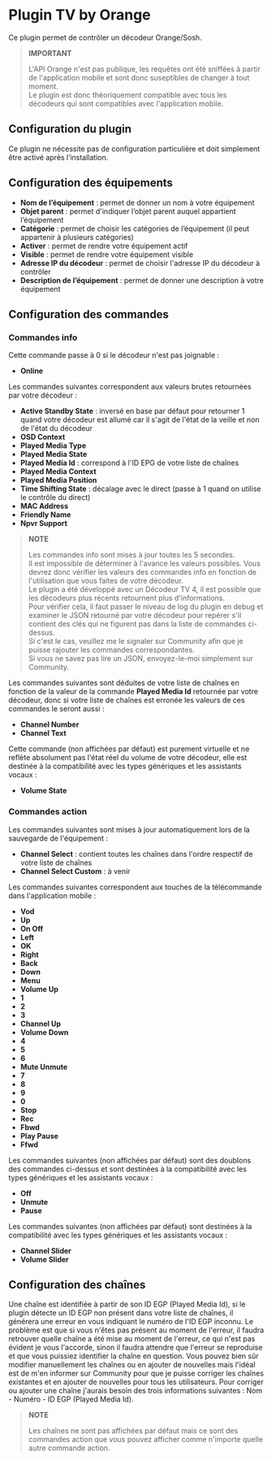 # Plugin TV by Orange

Ce plugin permet de contrôler un décodeur Orange/Sosh.

> **IMPORTANT**
>
> L'API Orange n'est pas publique, les requêtes ont été sniffées à partir de l'application mobile et sont donc suseptibles de changer à tout moment.  
> Le plugin est donc théoriquement compatible avec tous les décodeurs qui sont compatibles avec l'application mobile.

## Configuration du plugin

Ce plugin ne nécessite pas de configuration particulière et doit simplement être activé après l’installation.

## Configuration des équipements

- **Nom de l’équipement** : permet de donner un nom à votre équipement
- **Objet parent** : permet d'indiquer l’objet parent auquel appartient l’équipement
- **Catégorie** : permet de choisir les catégories de l’équipement (il peut appartenir à plusieurs catégories)
- **Activer** : permet de rendre votre équipement actif
- **Visible** : permet de rendre votre équipement visible
- **Adresse IP du décodeur** : permet de choisir l'adresse IP du décodeur à contrôler
- **Description de l’équipement** : permet de donner une description à votre équipement

## Configuration des commandes

### Commandes info

Cette commande passe à 0 si le décodeur n'est pas joignable :
- **Online**

Les commandes suivantes correspondent aux valeurs brutes retournées par votre décodeur :
- **Active Standby State** : inversé en base par défaut pour retourner 1 quand votre décodeur est allumé car il s'agit de l'état de la veille et non de l'état du décodeur
- **OSD Context**
- **Played Media Type**
- **Played Media State**
- **Played Media Id** : correspond à l'ID EPG de votre liste de chaînes
- **Played Media Context**
- **Played Media Position**
- **Time Shifting State** : décalage avec le direct (passe à 1 quand on utilise le contrôle du direct)
- **MAC Address**
- **Friendly Name**
- **Npvr Support**

> **NOTE**
>
> Les commandes info sont mises à jour toutes les 5 secondes.  
> Il est impossible de déterminer à l'avance les valeurs possibles. Vous devrez donc vérifier les valeurs des commandes info en fonction de l'utilisation que vous faites de votre décodeur.  
> Le plugin a été développé avec un Décodeur TV 4, il est possible que les décodeurs plus récents retournent plus d'informations.  
> Pour vérifier cela, il faut passer le niveau de log du plugin en debug et examiner le JSON retourné par votre décodeur pour repérer s'il contient des clés qui ne figurent pas dans la liste de commandes ci-dessus.  
> Si c'est le cas, veuillez me le signaler sur Community afin que je puisse rajouter les commandes correspondantes.  
> Si vous ne savez pas lire un JSON, envoyez-le-moi simplement sur Community.

Les commandes suivantes sont déduites de votre liste de chaînes en fonction de la valeur de la commande **Played Media Id** retournée par votre décodeur, donc si votre liste de chaînes est erronée les valeurs de ces commandes le seront aussi :
- **Channel Number**
- **Channel Text**

Cette commande (non affichées par défaut) est purement virtuelle et ne reflète absolument pas l'état réel du volume de votre décodeur, elle est destinée à la compatibilité avec les types génériques et les assistants vocaux :
- **Volume State**

### Commandes action

Les commandes suivantes sont mises à jour automatiquement lors de la sauvegarde de l'équipement :
- **Channel Select** : contient toutes les chaînes dans l'ordre respectif de votre liste de chaînes
- **Channel Select Custom** : à venir

Les commandes suivantes correspondent aux touches de la télécommande dans l'application mobile :
- **Vod**
- **Up**
- **On Off**
- **Left**
- **OK**
- **Right**
- **Back**
- **Down**
- **Menu**
- **Volume Up**
- **1**
- **2**
- **3**
- **Channel Up**
- **Volume Down**
- **4**
- **5**
- **6**
- **Mute Unmute**
- **7**
- **8**
- **9**
- **0**
- **Stop**
- **Rec**
- **Fbwd**
- **Play Pause**
- **Ffwd**

Les commandes suivantes (non affichées par défaut) sont des doublons des commandes ci-dessus et sont destinées à la compatibilité avec les types génériques et les assistants vocaux :
- **Off**
- **Unmute**
- **Pause**

Les commandes suivantes (non affichées par défaut) sont destinées à la compatibilité avec les types génériques et les assistants vocaux :
- **Channel Slider**
- **Volume Slider**

## Configuration des chaînes

Une chaîne est identifiée à partir de son ID EGP (Played Media Id), si le plugin détecte un ID EGP non présent dans votre liste de chaînes, il générera une erreur en vous indiquant le numéro de l'ID EGP inconnu. Le problème est que si vous n'êtes pas présent au moment de l'erreur, il faudra retrouver quelle chaîne a été mise au moment de l'erreur, ce qui n'est pas évident je vous l'accorde, sinon il faudra attendre que l'erreur se reproduise et que vous puissiez identifier la chaîne en question. Vous pouvez bien sûr modifier manuellement les chaînes ou en ajouter de nouvelles mais l'idéal est de m'en informer sur Community pour que je puisse corriger les chaînes existantes et en ajouter de nouvelles pour tous les utilisateurs. Pour corriger ou ajouter une chaîne j'aurais besoin des trois informations suivantes : Nom - Numéro - ID EGP (Played Media Id).

> **NOTE**
>
> Les chaînes ne sont pas affichées par défaut mais ce sont des commandes action que vous pouvez afficher comme n'importe quelle autre commande action.

<!-- ## FAQ

restart démon for debug

Le décodeur ne retourne pas sont etat quand il est en veille (à faire) -->